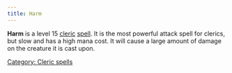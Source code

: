 ```yaml
---
title: Harm
---
```


**Harm** is a level 15 [cleric](cleric "wikilink")
[spell](spell "wikilink"). It is the most powerful attack spell for
clerics, but slow and has a high mana cost. It will cause a large amount
of damage on the creature it is cast upon.

[Category: Cleric spells](Category:_Cleric_spells "wikilink")